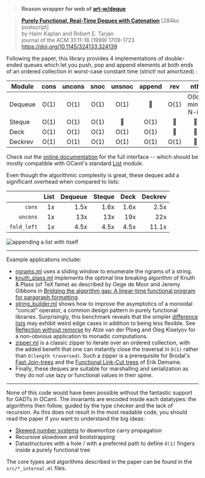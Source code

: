 > **Reason wrapper for web of [art-w/deque](https://github.com/art-w/deque)** 

> **[Purely Functional, Real-Time Deques with Catenation]** \[284ko postscript\] \
> by Haim Kaplan and Robert E. Tarjan \
> journal of the ACM 31:11-16 (1999) 1709-1723 https://doi.org/10.1145/324133.324139

Following the paper, this library provides 4 implementations of double-ended
queues which let you push, pop and append elements at both ends of an ordered
collection in worst-case constant time (strict! not amortized) :

| Module  | cons | uncons | snoc | unsnoc          | append          | rev             | nth                |
|---------|:----:|:------:|:----:|:---------------:|:---------------:|:---------------:|:------------------:|
| Dequeue | O(1) | O(1)   | O(1) | O(1)            | :no_entry_sign: | O(1)            | O(log min(i, N-i)) |
| Steque  | O(1) | O(1)   | O(1) | :no_entry_sign: | O(1)            | :no_entry_sign: | :no_entry_sign:    |
| Deck    | O(1) | O(1)   | O(1) | O(1)            | O(1)            | :no_entry_sign: | :no_entry_sign:    |
| Deckrev | O(1) | O(1)   | O(1) | O(1)            | O(1)            | O(1)            | :no_entry_sign:    |

Check out the [online documentation] for the full interface -- which should be
mostly compatible with OCaml's standard [List] module.

Even though the algorithmic complexity is great, these deques add a significant
overhead when compared to lists:

|             | List | Dequeue | Steque | Deck  | Deckrev |
|------------:|-----:|--------:|-------:|------:|--------:|
| `cons`      | 1x   | 1.5x    | 1.6x    | 1.6x  | 2.5x    |
| `uncons`    | 1x   | 13x     | 13x     | 19x   | 22x     |
| `fold_left` | 1x   | 4.5x    | 4.5x    | 4.5x  | 11.1x   |

![appending a list with itself](https://art-w.github.io/deque/append.png)

---

Example applications include:

- [ngrams.ml](examples/ngrams.ml) uses a sliding window to enumerate the ngrams
  of a string.
- [knuth_plass.ml](examples/knuth_plass.ml) implements the optimal line
  breaking algorithm of Knuth & Plass (of TeX fame) as described by Oege de
  Moor and Jeremy Gibbons in [Bridging the algorithm gap: A linear-time
  functional program for paragraph formatting].
- [string_builder.ml](examples/string_builder.ml) shows how to improve the
  asymptotics of a monoidal "concat" operator, a common design pattern in
  purely functional libraries. Surprisingly, this benchmark reveals that the
  simpler [difference lists] may exhibit weird edge cases in addition to being
  less flexible. See [Reflection without remorse] by Atze van der Ploeg and
  Oleg Kiselyov for a non-obvious application to monadic computations.
- [zipper.ml](examples/zipper.ml) is a classic zipper to iterate over an
  ordered collection, with the added benefit that one can instantly close the
  traversal in `O(1)` rather than `O(length traversed)`. Such a zipper is a
  prerequisite for Brodal's [Fast Join-trees] and the [Functional Link-Cut
  trees] of Erik Demaine.
- Finally, these deques are suitable for marshalling and serialization as they
  do not use lazy or functional values in their spine.

---

None of this code would have been possible without the fantastic support for
GADTs in OCaml. The invariants are encoded inside each datatypes: the
algorithms then follow, guided by the type checker and the lack of recursion.
As this does not result in the most readable code, you should read the paper if
you want to understand the big ideas:

- [Skewed number systems] to deamortize carry propagation
- Recursive slowdown and bootstrapping
- Datastructures with a hole / with a preferred path to define `O(1)` fingers
  inside a purely functional tree

The core types and algorithms described in the paper can be found in the
`src/*_internal.ml` files.

[Purely Functional, Real-Time Deques with Catenation]: http://www.cs.tau.ac.il/~haimk/papers/jacm-deq.ps
[online documentation]: https://art-w.github.io/deque/deque/Deque
[List]: https://caml.inria.fr/pub/docs/manual-ocaml/libref/List.html
[Skewed number systems]: https://en.wikipedia.org/wiki/Skew_binary_number_system
[Bridging the algorithm gap: A linear-time functional program for paragraph formatting]: https://doi.org/10.1016/S0167-6423(99)00005-2
[difference lists]: https://en.wikipedia.org/wiki/Difference_list
[Reflection without remorse]: https://doi.org/10.1145/2775050.2633360
[Fast Join-trees]: https://doi.org/10.1007/11841036_18
[Functional Link-Cut trees]: http://erikdemaine.org/papers/ConfluentTries_Algorithmica/
